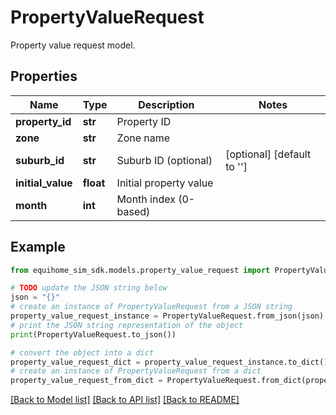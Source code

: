 # PropertyValueRequest

Property value request model.

## Properties

Name | Type | Description | Notes
------------ | ------------- | ------------- | -------------
**property_id** | **str** | Property ID | 
**zone** | **str** | Zone name | 
**suburb_id** | **str** | Suburb ID (optional) | [optional] [default to '']
**initial_value** | **float** | Initial property value | 
**month** | **int** | Month index (0-based) | 

## Example

```python
from equihome_sim_sdk.models.property_value_request import PropertyValueRequest

# TODO update the JSON string below
json = "{}"
# create an instance of PropertyValueRequest from a JSON string
property_value_request_instance = PropertyValueRequest.from_json(json)
# print the JSON string representation of the object
print(PropertyValueRequest.to_json())

# convert the object into a dict
property_value_request_dict = property_value_request_instance.to_dict()
# create an instance of PropertyValueRequest from a dict
property_value_request_from_dict = PropertyValueRequest.from_dict(property_value_request_dict)
```
[[Back to Model list]](../README.md#documentation-for-models) [[Back to API list]](../README.md#documentation-for-api-endpoints) [[Back to README]](../README.md)


